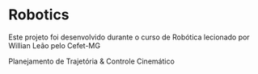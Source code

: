 # Robotics

<p>Este projeto foi desenvolvido durante o curso de Robótica lecionado por Willian Leão pelo Cefet-MG</p>

<p>Planejamento de Trajetória & Controle Cinemático</p>